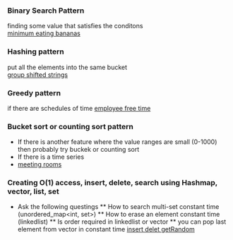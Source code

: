 
### Binary Search Pattern  
finding some value that satisfies the conditons     
[minimum eating bananas](https://leetcode.com/problems/minimum-add-to-make-parentheses-valid/)

### Hashing pattern
put all the elements into the same bucket        
[group shifted strings](https://leetcode.com/problems/group-shifted-strings/)  

### Greedy pattern    
if there are schedules of time 
[employee free time](https://leetcode.com/problems/employee-free-time/)     

### Bucket sort or counting sort pattern  

* If there is another feature where the value ranges are small (0-1000) then probably try buckek or counting sort     
* If there is a time series
*  [meeting rooms](https://leetcode.com/problems/meeting-rooms-ii/)      

### Creating O(1) access, insert, delete, search using Hashmap, vector, list, set    
* Ask the following questings
** How to search multi-set constant time (unordered_map<int, set<int>>)
  ** How to erase an element constant time (linkedlist)
  ** Is order required in linkedlist or vector
  ** you can pop last element from vector in constant time
  [insert delet getRandom](https://leetcode.com/problems/insert-delete-getrandom-o1-duplicates-allowed/)
 
